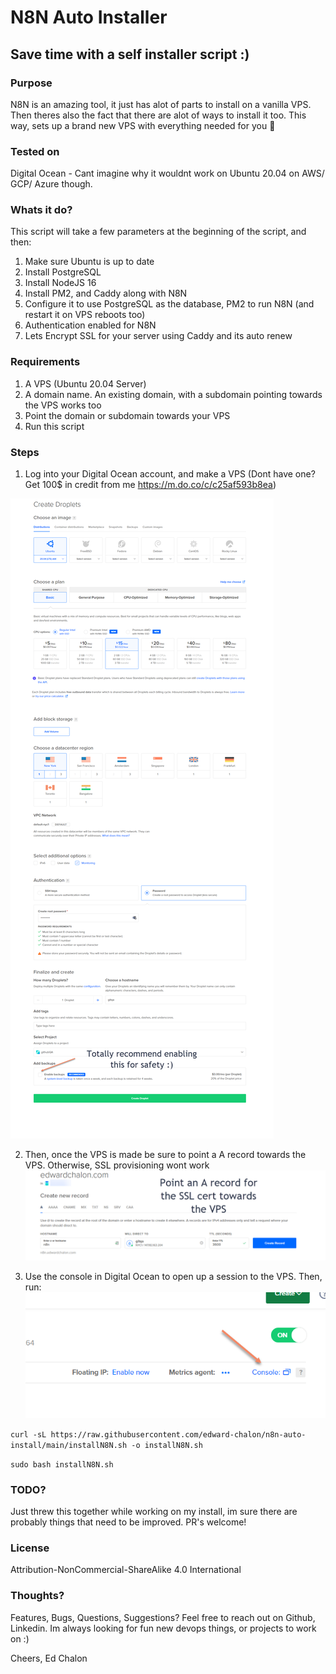# N8N Auto Installer
## Save time with a self installer script :)


### Purpose

N8N is an amazing tool, it just has alot of parts to install on a vanilla VPS. Then theres also the fact that there are alot of ways to install it too. This way, sets up a brand new VPS
with everything needed for you :tada:

### Tested on

Digital Ocean - Cant imagine why it wouldnt work on Ubuntu 20.04 on AWS/ GCP/ Azure though.

### Whats it do?

This script will take a few parameters at the beginning of the script, and then:
1. Make sure Ubuntu is up to date
2. Install PostgreSQL
3. Install NodeJS 16
4. Install PM2, and Caddy along with N8N
5. Configure it to use PostgreSQL as the database, PM2 to run N8N (and restart it on VPS reboots too)
6. Authentication enabled for N8N
7. Lets Encrypt SSL for your server using Caddy and its auto renew


### Requirements

1. A VPS (Ubuntu 20.04 Server)
2. A domain name. An existing domain, with a subdomain pointing towards the VPS works too
3. Point the domain or subdomain towards your VPS
4. Run this script

### Steps
1. Log into your Digital Ocean account, and make a VPS (Dont have one? Get 100$ in credit from me https://m.do.co/c/c25af593b8ea)

![text](readmeAssets/createDroplet.png)

2. Then, once the VPS is made be sure to point a A record towards the VPS. Otherwise, SSL provisioning wont work
![text](readmeAssets/pointARecord.png)

3. Use the console in Digital Ocean to open up a session to the VPS. Then, run:
![text](readmeAssets/openConsole.png)


`curl -sL https://raw.githubusercontent.com/edward-chalon/n8n-auto-install/main/installN8N.sh -o installN8N.sh`

`sudo bash installN8N.sh`


### TODO?
Just threw this together while working on my install, im sure there are probably things that need to be improved. PR's welcome!

### License
Attribution-NonCommercial-ShareAlike 4.0 International

### Thoughts?
Features, Bugs, Questions, Suggestions? Feel free to reach out on Github, Linkedin. Im always looking for fun new devops things, or projects to work on :)

Cheers, 
Ed Chalon